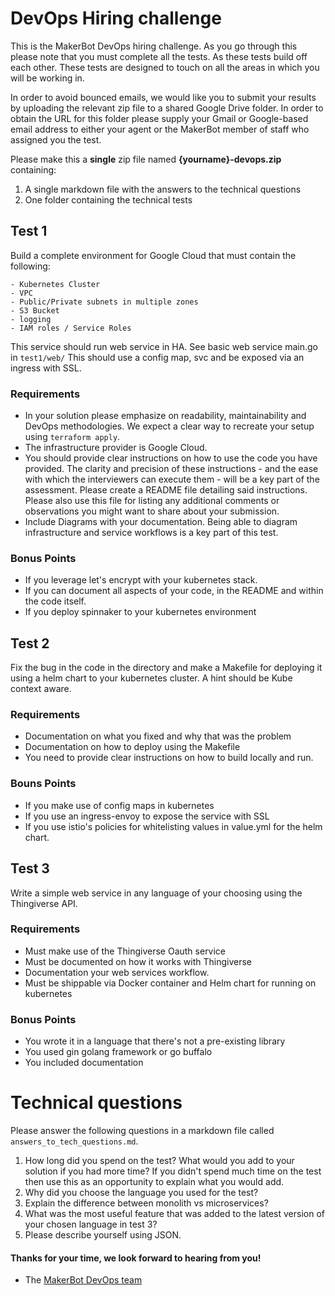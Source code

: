 # DevOps Hiring challenge

This is the MakerBot DevOps hiring challenge. As you go through this please note that you must complete all the tests. As these tests build off each other. These tests are designed to touch on all the areas in which you will be working in.

In order to avoid bounced emails, we would like you to submit your results by uploading the relevant zip file to a shared Google Drive folder. In order to obtain the URL for this folder please supply your Gmail or Google-based email address to either your agent or the MakerBot member of staff who assigned you the test.

Please make this a **single** zip file named **{yourname}-devops.zip** containing:

1. A single markdown file with the answers to the technical questions
2. One folder containing the technical tests

## Test 1

Build a complete environment for Google Cloud that must contain the following:

    - Kubernetes Cluster
    - VPC
    - Public/Private subnets in multiple zones
    - S3 Bucket
    - logging
    - IAM roles / Service Roles

This service should run web service in HA. See basic web service main.go in `test1/web/` This should use a config map, svc and be exposed via an ingress with SSL.

### Requirements

* In your solution please emphasize on readability, maintainability and DevOps methodologies. We expect a clear way to recreate your setup using `terraform apply`.
* The infrastructure provider is Google Cloud.
* You should provide clear instructions on how to use the code you have provided. The clarity and precision of these instructions - and the ease with which the interviewers can execute them - will be a key part of the assessment. Please create a README file detailing said instructions. Please also use this file for listing any additional comments or observations you might want to share about your submission.
* Include Diagrams with your documentation. Being able to diagram infrastructure and service workflows is a key part of this test.

### Bonus Points

* If you leverage let's encrypt with your kubernetes stack.
* If you can document all aspects of your code, in the README and within the code itself.
* If you deploy spinnaker to your kubernetes environment

## Test 2

 Fix the bug in the code in the directory and make a Makefile for deploying it using a helm chart to your kubernetes cluster. A hint should be Kube context aware.

### Requirements

* Documentation on what you fixed and why that was the problem
* Documentation on how to deploy using the Makefile
* You need to provide clear instructions on how to build locally and run.

### Bouns Points

* If you make use of config maps in kubernetes
* If you use an ingress-envoy to expose the service with SSL
* If you use istio's policies for whitelisting values in value.yml for the helm chart.

## Test 3

Write a simple web service in any language of your choosing using the Thingiverse API.

### Requirements

* Must make use of the Thingiverse Oauth service
* Must be documented on how it works with Thingiverse
* Documentation your web services workflow.
* Must be shippable via Docker container and Helm chart for running on kubernetes

### Bonus Points

* You wrote it in a language that there's not a pre-existing library
* You used gin golang framework or go buffalo
* You included documentation

# Technical questions

Please answer the following questions in a markdown file called `answers_to_tech_questions.md`.

1. How long did you spend on the test? What would you add to your solution if you had more time? If you didn't spend much time on the test then use this as an opportunity to explain what you would add.
2. Why did you choose the language you used for the test?
3. Explain the difference between monolith vs microservices?
4. What was the most useful feature that was added to the latest version of your chosen language in test 3?
5. Please describe yourself using JSON.

#### Thanks for your time, we look forward to hearing from you!
- The [MakerBot DevOps team](http://github.com/makerbot)